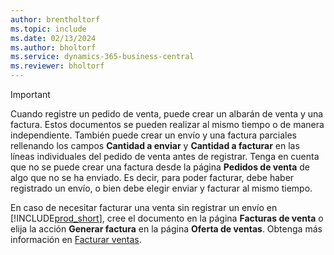 ```yaml
---
author: brentholtorf
ms.topic: include
ms.date: 02/13/2024
ms.author: bholtorf
ms.service: dynamics-365-business-central
ms.reviewer: bholtorf
---
```

> [!IMPORTANT]
> Cuando registre un pedido de venta, puede crear un albarán de venta y una factura. Estos documentos se pueden realizar al mismo tiempo o de manera independiente. También puede crear un envío y una factura parciales rellenando los campos **Cantidad a enviar** y **Cantidad a facturar** en las líneas individuales del pedido de venta antes de registrar. Tenga en cuenta que no se puede crear una factura desde la página **Pedidos de venta** de algo que no se ha enviado. Es decir, para poder facturar, debe haber registrado un envío, o bien debe elegir enviar y facturar al mismo tiempo.
>
> En caso de necesitar facturar una venta sin registrar un envío en [!INCLUDE[prod_short](prod_short.md)], cree el documento en la página **Facturas de venta** o elija la acción **Generar factura** en la página **Oferta de ventas**. Obtenga más información en [Facturar ventas](../sales-how-invoice-sales.md).
